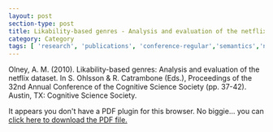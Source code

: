 ```yaml
---
layout: post
section-type: post
title: Likability-based genres - Analysis and evaluation of the netflix dataset
category: Category
tags: [ 'research', 'publications', 'conference-regular','semantics','nlp' ]
---
```

Olney, A. M. (2010). Likability-based genres: Analysis and evaluation of the netflix dataset. In S. Ohlsson & R. Catrambone (Eds.), Proceedings of the 32nd Annual Conference of the Cognitive Science Society (pp. 37-42). Austin, TX: Cognitive Science Society.

<object data="https://umdrive.memphis.edu/aolney/public/publications/olney_cogsci_2010.pdf" type="application/pdf" width="100%" height="600px">
 
  <p>It appears you don't have a PDF plugin for this browser.
  No biggie... you can <a href="https://umdrive.memphis.edu/aolney/public/publications/olney_cogsci_2010.pdf">click here to
  download the PDF file.</a></p>
  
</object>
